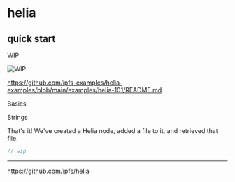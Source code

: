 # helia

## quick start

WIP

![WIP](https://camo.githubusercontent.com/5c4ddc25643eda70894c4786484ba101aa003f98fb0f09d6363cf301f1ad8ae8/687474703a2f2f312e62702e626c6f6773706f742e636f6d2f2d744e76536e4357304b6c512f552d4b4f4b47566f4a6b492f41414141414141414133512f6169534c4d65534a4674772f73313630302f5749502d7369676e2e6a7067)

<https://github.com/ipfs-examples/helia-examples/blob/main/examples/helia-101/README.md>

Basics

Strings

That's it! We've created a Helia node, added a file to it, and retrieved that file.

```js
// wip
```

---

<https://github.com/ipfs/helia>
